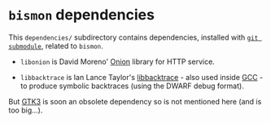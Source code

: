 <!-- file dependencies/README-dependencies.md -->

# `bismon` dependencies #

This `dependencies/` subdirectory contains dependencies, installed
with [`git submodule`](https://git-scm.com/book/en/v2/Git-Tools-Submodules), related to `bismon`.

* `libonion` is David Moreno'
  [Onion](http://www.coralbits.com/libonion/) library for HTTP
  service.

* `libbacktrace` is Ian Lance Taylor's [libbacktrace](https://github.com/ianlancetaylor/libbacktrace) - also used inside [GCC](http://gcc.gnu.org/) - to produce symbolic backtraces (using the DWARF debug format).


But [GTK3](http://gtk.org/) is soon an obsolete dependency so is not mentioned here (and is too big...).
